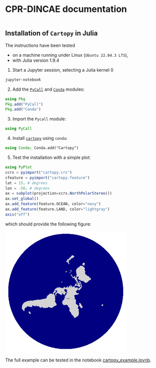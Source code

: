# CPR-DINCAE documentation


```@contents
```


## Installation of `Cartopy` in Julia

The instructions have been tested 
- on a machine running under Linux (`Ubuntu 22.04.3 LTS`),
- with Julia version 1.9.4 

1. Start a Jupyter session, selecting a Julia kernel (I
```bash
jupyter-notebook
```
2. Add the [`PyCall`](https://github.com/JuliaPy/PyCall.jl) and [`Conda`](https://github.com/JuliaPy/Conda.jl) modules:
```julia
using Pkg
Pkg.add("PyCall")
Pkg.add("Conda")
```
3. Import the `Pycall` module:
```julia
using PyCall
```
4. Install [`cartopy`](https://scitools.org.uk/cartopy/docs/latest/) using `conda`:
```julia
using Conda; Conda.add("Cartopy")
```
5. Test the installation with a simple plot:
```julia
using PyPlot
ccrs = pyimport("cartopy.crs")
cfeature = pyimport("cartopy.feature")
lat = 15. # degrees
lon = -50. # degrees
ax = subplot(projection=ccrs.NorthPolarStereo())
ax.set_global() 
ax.add_feature(feature.OCEAN, color="navy")
ax.add_feature(feature.LAND, color="lightgray")
axis("off")
```
which should provide the following figure:

![Polar projection](./figs/polarproj.png)

The full example can be tested in the notebook [cartopy_example.ipynb](https://github.com/gher-uliege/MVRE-DIVAnd/blob/main/src/interp_mosaic_data.ipynb).
